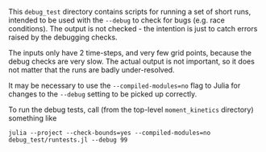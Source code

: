 This `debug_test` directory contains scripts for running a set of short runs, intended
to be used with the `--debug` to check for bugs (e.g. race conditions). The output is
not checked - the intention is just to catch errors raised by the debugging checks.

The inputs only have 2 time-steps, and very few grid points, because the debug checks
are very slow. The actual output is not important, so it does not matter that the runs
are badly under-resolved.

It may be necessary to use the `--compiled-modules=no` flag to Julia for changes
to the `--debug` setting to be picked up correctly.

To run the debug tests, call (from the top-level `moment_kinetics` directory)
something like
```
julia --project --check-bounds=yes --compiled-modules=no debug_test/runtests.jl --debug 99
```
